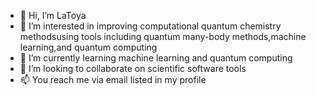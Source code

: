 - 👋 Hi, I’m LaToya
- 👀 I’m interested in improving computational quantum chemistry methodsusing tools including quantum many-body methods,machine learning,and quantum computing
- 🌱 I’m currently learning machine learning and quantum computing
- 💞️ I’m looking to collaborate on scientific software tools
- 📫 You reach me via email listed in my profile

<!---
chelleorc/chelleorc is a ✨ special ✨ repository because its `README.md` (this file) appears on your GitHub profile.
You can click the Preview link to take a look at your changes.
--->
